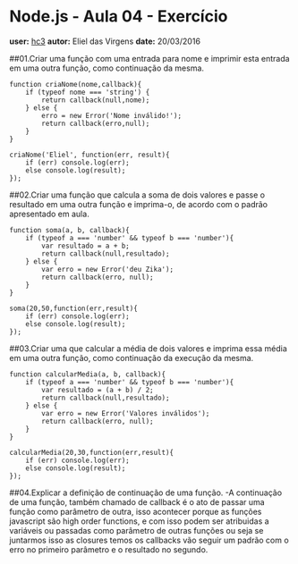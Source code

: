 # Node.js - Aula 04 - Exercício
**user:** [hc3](https://github.com/hc3)
**autor:** Eliel das Virgens
**date:** 20/03/2016

##01.Criar uma função com uma entrada para nome e imprimir esta entrada em uma outra função, como continuação da mesma.
```
function criaNome(nome,callback){
    if (typeof nome === 'string') {
        return callback(null,nome);
    } else {
        erro = new Error('Nome inválido!');
        return callback(erro,null);
    }
}

criaNome('Eliel', function(err, result){
    if (err) console.log(err);
    else console.log(result);
});
```

##02.Criar uma função que calcula a soma de dois valores e passe o resultado em uma outra função e imprima-o, de acordo com o padrão apresentado em aula.
```
function soma(a, b, callback){
    if (typeof a === 'number' && typeof b === 'number'){
        var resultado = a + b;
        return callback(null,resultado);
    } else {
        var erro = new Error('deu Zika');
        return callback(erro, null);
    }
}

soma(20,50,function(err,result){
    if (err) console.log(err);
    else console.log(result);
});
```

##03.Criar uma que calcular a média de dois valores e imprima essa média em uma outra função, como continuação da execução da mesma.
```
function calcularMedia(a, b, callback){
    if (typeof a === 'number' && typeof b === 'number'){
        var resultado = (a + b) / 2;
        return callback(null,resultado);
    } else {
        var erro = new Error('Valores inválidos');
        return callback(erro, null);
    }
}

calcularMedia(20,30,function(err,result){
    if (err) console.log(err);
    else console.log(result);
});
```

##04.Explicar a definição de continuação de uma função.
-A continuação de uma função, também chamado de callback é o ato de passar uma função como parâmetro de outra, isso acontecer porque as funções javascript são high order functions, e com isso podem ser atribuidas a variáveis ou passadas como parâmetro de outras funções ou seja se juntarmos isso as closures temos os callbacks vão seguir um padrão com o erro no primeiro parâmetro e o resultado no segundo.

